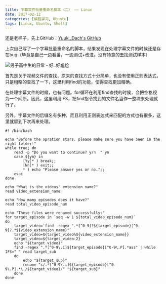 ```yaml
---
title: 字幕文件批量重命名脚本（二） —— Linux
date: 2017-02-12
categories: [编程学习, Ubuntu]
tags: [Linux, Ubuntu, Shell]
---
```

还是老样子，先上GitHub：[Yuuki_Dach's GitHub](https://github.com/yuukidach/Shell_Scripts)

上次自己写了一个字幕批量重命名的脚本，结果发现在处理字幕文件的时候还是存在bug（毕竟是自己一边看番，一边测试+改进，没有特意的去找测试样本）

![男子高中生的日常 - 好..好尴尬](http://7xread.com1.z0.glb.clouddn.com/0baf27c3-45af-43fd-8e81-0b92a2858963)

首先是关于视频文件的查找，原来的查找方式十分简单，也没有使用正则表达式，只是粗略的查找了一下，这里利用find的功能，使得查找更加精确。

在处理字幕文件的时候，也有问题。for循环在利用find查找的时候，会把空格视为一个间断。因此，这里利用IFS，把find指令找到的文件名当作一整块来处理就行了。

另外，字幕文件的后缀名有多种，而且利用正则表达式来匹配的方式也有很多，这里就留到下次再来处理。

```
#! /bin/bash

echo "Before the opration stars, please make sure you have been in the right folder!"
while true; do
    read -p "Do you want to continue? y/n  " yn
    case ${yn} in
        [Yy]* ) break;;
        [Nn]* ) exit;;
        * ) echo "Please answer yes or no.";;
    esac
done

echo "What is the videos' extension name?"
read video_extension_name

echo "How many episodes does it have?"
read total_video_episode_num

echo "These files were renamed successfully:"
for target_episode in `seq -w 1 ${total_video_episode_num}` 
do
    target_video=`find -regex ".*[^0-9]?${target_episode}[^0-9]?.*${video_extension_name}"`
    target_video=${target_video%${video_extension_name}}
    target_video=${target_video:2}
    echo "${target_video}"
    find -regex ".*[^0-9\.i]${target_episode}[^0-9\.P].*ass" | while IFS=" " read target_sub
    do
        echo "${target_sub}"
        rename "s/.*[^0-9\.i]${target_episode}[^0-9\.P].*\./${target_video}/" "${target_sub}"
    done
done
```